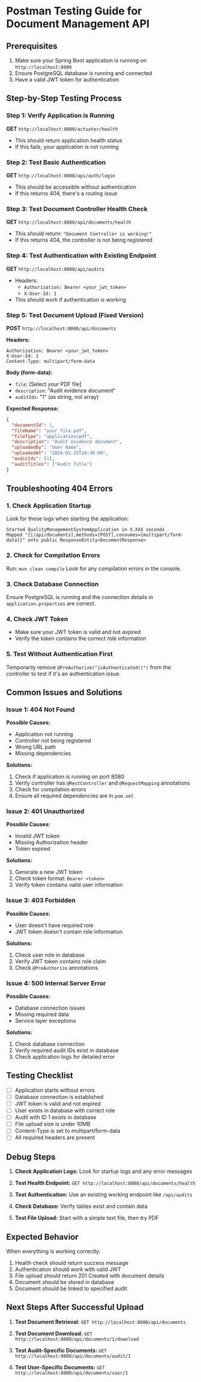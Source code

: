# Postman Testing Guide for Document Management API

## Prerequisites
1. Make sure your Spring Boot application is running on `http://localhost:8080`
2. Ensure PostgreSQL database is running and connected
3. Have a valid JWT token for authentication

## Step-by-Step Testing Process

### Step 1: Verify Application is Running
**GET** `http://localhost:8080/actuator/health`
- This should return application health status
- If this fails, your application is not running

### Step 2: Test Basic Authentication
**GET** `http://localhost:8080/api/auth/login`
- This should be accessible without authentication
- If this returns 404, there's a routing issue

### Step 3: Test Document Controller Health Check
**GET** `http://localhost:8080/api/documents/health`
- This should return: `"Document Controller is working!"`
- If this returns 404, the controller is not being registered

### Step 4: Test Authentication with Existing Endpoint
**GET** `http://localhost:8080/api/audits`
- Headers:
  - `Authorization: Bearer <your_jwt_token>`
  - `X-User-Id: 1`
- This should work if authentication is working

### Step 5: Test Document Upload (Fixed Version)

**POST** `http://localhost:8080/api/documents`

**Headers:**
```
Authorization: Bearer <your_jwt_token>
X-User-Id: 1
Content-Type: multipart/form-data
```

**Body (form-data):**
- `file`: [Select your PDF file]
- `description`: "Audit evidence document"
- `auditIds`: "1" (as string, not array)

**Expected Response:**
```json
{
  "documentId": 1,
  "fileName": "your_file.pdf",
  "fileType": "application/pdf",
  "description": "Audit evidence document",
  "uploadedBy": "User Name",
  "uploadedAt": "2024-01-15T10:30:00",
  "auditIds": [1],
  "auditTitles": ["Audit Title"]
}
```

## Troubleshooting 404 Errors

### 1. Check Application Startup
Look for these logs when starting the application:
```
Started QualityManagementSystemApplication in X.XXX seconds
Mapped "{[/api/documents],methods=[POST],consumes=[multipart/form-data]}" onto public ResponseEntity<DocumentResponse>
```

### 2. Check for Compilation Errors
Run: `mvn clean compile`
Look for any compilation errors in the console.

### 3. Check Database Connection
Ensure PostgreSQL is running and the connection details in `application.properties` are correct.

### 4. Check JWT Token
- Make sure your JWT token is valid and not expired
- Verify the token contains the correct role information

### 5. Test Without Authentication First
Temporarily remove `@PreAuthorize("isAuthenticated()")` from the controller to test if it's an authentication issue.

## Common Issues and Solutions

### Issue 1: 404 Not Found
**Possible Causes:**
- Application not running
- Controller not being registered
- Wrong URL path
- Missing dependencies

**Solutions:**
1. Check if application is running on port 8080
2. Verify controller has `@RestController` and `@RequestMapping` annotations
3. Check for compilation errors
4. Ensure all required dependencies are in `pom.xml`

### Issue 2: 401 Unauthorized
**Possible Causes:**
- Invalid JWT token
- Missing Authorization header
- Token expired

**Solutions:**
1. Generate a new JWT token
2. Check token format: `Bearer <token>`
3. Verify token contains valid user information

### Issue 3: 403 Forbidden
**Possible Causes:**
- User doesn't have required role
- JWT token doesn't contain role information

**Solutions:**
1. Check user role in database
2. Verify JWT token contains role claim
3. Check `@PreAuthorize` annotations

### Issue 4: 500 Internal Server Error
**Possible Causes:**
- Database connection issues
- Missing required data
- Service layer exceptions

**Solutions:**
1. Check database connection
2. Verify required audit IDs exist in database
3. Check application logs for detailed error

## Testing Checklist

- [ ] Application starts without errors
- [ ] Database connection is established
- [ ] JWT token is valid and not expired
- [ ] User exists in database with correct role
- [ ] Audit with ID 1 exists in database
- [ ] File upload size is under 10MB
- [ ] Content-Type is set to multipart/form-data
- [ ] All required headers are present

## Debug Steps

1. **Check Application Logs:**
   Look for startup logs and any error messages

2. **Test Health Endpoint:**
   `GET http://localhost:8080/api/documents/health`

3. **Test Authentication:**
   Use an existing working endpoint like `/api/audits`

4. **Check Database:**
   Verify tables exist and contain data

5. **Test File Upload:**
   Start with a simple text file, then try PDF

## Expected Behavior

When everything is working correctly:
1. Health check should return success message
2. Authentication should work with valid JWT
3. File upload should return 201 Created with document details
4. Document should be stored in database
5. Document should be linked to specified audit

## Next Steps After Successful Upload

1. **Test Document Retrieval:**
   `GET http://localhost:8080/api/documents`

2. **Test Document Download:**
   `GET http://localhost:8080/api/documents/1/download`

3. **Test Audit-Specific Documents:**
   `GET http://localhost:8080/api/documents/audit/1`

4. **Test User-Specific Documents:**
   `GET http://localhost:8080/api/documents/user/1`
